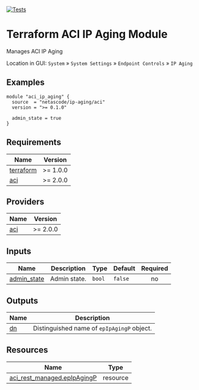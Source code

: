 <!-- BEGIN_TF_DOCS -->
[![Tests](https://github.com/netascode/terraform-aci-ip-aging/actions/workflows/test.yml/badge.svg)](https://github.com/netascode/terraform-aci-ip-aging/actions/workflows/test.yml)

# Terraform ACI IP Aging Module

Manages ACI IP Aging

Location in GUI:
`System` » `System Settings` » `Endpoint Controls` » `IP Aging`

## Examples

```hcl
module "aci_ip_aging" {
  source  = "netascode/ip-aging/aci"
  version = ">= 0.1.0"

  admin_state = true
}
```

## Requirements

| Name | Version |
|------|---------|
| <a name="requirement_terraform"></a> [terraform](#requirement\_terraform) | >= 1.0.0 |
| <a name="requirement_aci"></a> [aci](#requirement\_aci) | >= 2.0.0 |

## Providers

| Name | Version |
|------|---------|
| <a name="provider_aci"></a> [aci](#provider\_aci) | >= 2.0.0 |

## Inputs

| Name | Description | Type | Default | Required |
|------|-------------|------|---------|:--------:|
| <a name="input_admin_state"></a> [admin\_state](#input\_admin\_state) | Admin state. | `bool` | `false` | no |

## Outputs

| Name | Description |
|------|-------------|
| <a name="output_dn"></a> [dn](#output\_dn) | Distinguished name of `epIpAgingP` object. |

## Resources

| Name | Type |
|------|------|
| [aci_rest_managed.epIpAgingP](https://registry.terraform.io/providers/CiscoDevNet/aci/latest/docs/resources/rest_managed) | resource |
<!-- END_TF_DOCS -->
